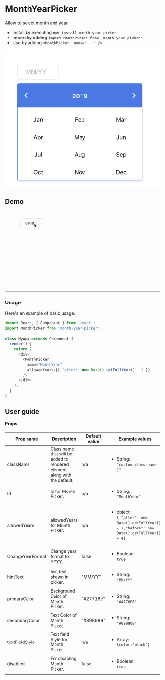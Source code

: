 
# MonthYearPicker

Allow to select month and year.

* Install by executing `npm install month-year-picker`.
* Import by adding `import MonthPicker from 'month-year-picker'`.
* Use by adding `<MonthPicker  name="..." />`.

<img src="./src/images/example-1.png" alt="Example-1" />

## Demo
<img src="./src/images/MPDemo2.gif" alt="Example-1" />

### Usage

Here's an example of basic usage:

```js
import React, { Component } from 'react';
import MonthPicker from 'month-year-picker';

class MyApp extends Component {
  render() {
    return (
      <div>
        <MonthPicker
          name="MonthYear"
          allowedYears={{ "after": new Date().getFullYear() - 2 }}
        />
      </div>
    );
  }
}
```
## User guide

#### Props

|Prop name|Description|Default value|Example values|
|----|----|----|----|
|className|Class name that will be added to rendered element along with the default.|n/a|<ul><li>String:<br />`"custom-class-name-1"`</li></ul>|
|Id|Id for Month Picker.|n/a|<ul><li>String:<br />`"MonthYear"`</li></ul>|
|allowedYears|allowedYears for Month Picker.|n/a|<ul><li>object:<br />`{ "after": new Date().getFullYear() - 2,"before": new Date().getFullYear() + 4}`</li></ul>|
|ChangeYearFormat|Change year format to YYYY.|false|<ul><li>Boolean:<br />`true`</li></ul>|
|hintText|hint text shown in picker.|"MM/YY"|<ul><li>String:<br />`"MM/YY"`</li></ul>|
|primaryColor|Background Color of Month Picker.|"#27718c"|<ul><li>String:<br />`"#4776E6"`</li></ul>|
|secondaryColor|Text Color of Month Picker.|"#898989"|<ul><li>String:<br />`"#898989"`</li></ul>|
|textFieldStyle|Text field Style for Month Picker.|n/a|<ul><li>Array:<br />`{color:"black"}`</li></ul>|
|disabled|For disabling Month Picker.|false|<ul><li>Boolean:<br />`true`</li></ul>|



